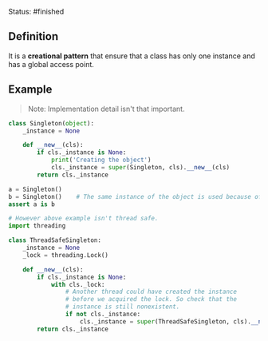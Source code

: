 Status: #finished 
## Definition 
It is a **creational pattern** that ensure that a class has only one instance and has a global access point. 
## Example 
> Note: Implementation detail isn't that important. 

```python
class Singleton(object):
    _instance = None

    def __new__(cls):
        if cls._instance is None:
            print('Creating the object')
            cls._instance = super(Singleton, cls).__new__(cls)
        return cls._instance

a = Singleton()
b = Singleton()    # The same instance of the object is used because of the if-statement
assert a is b

# However above example isn't thread safe. 
import threading

class ThreadSafeSingleton:
    _instance = None
    _lock = threading.Lock()

    def __new__(cls):
        if cls._instance is None:
            with cls._lock:
                # Another thread could have created the instance
                # before we acquired the lock. So check that the
                # instance is still nonexistent.
                if not cls._instance:
                    cls._instance = super(ThreadSafeSingleton, cls).__new__(cls)
        return cls._instance

```
